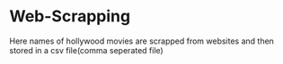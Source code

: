 # Web-Scrapping
Here names of hollywood movies are scrapped from websites and then stored in a csv file(comma seperated file)
